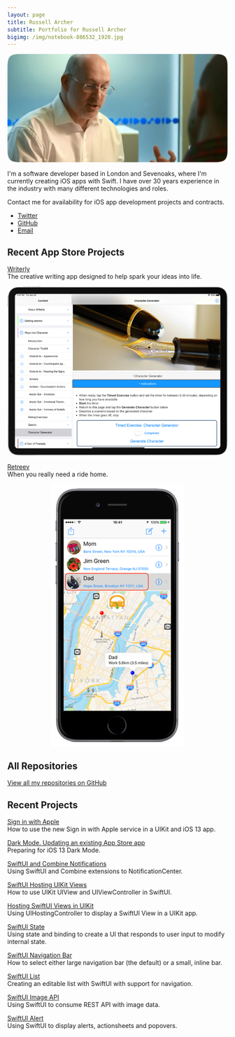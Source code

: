 ```yaml
---
layout: page
title: Russell Archer
subtitle: Portfolio for Russell Archer
bigimg: /img/notebook-886532_1920.jpg
---
```


<p align="center">
    <img src="./img/designCons-2.png" />
</p>

I'm a software developer based in London and Sevenoaks, where I'm currently creating iOS apps with Swift.
I have over 30 years experience in the industry with many different technologies and roles.

Contact me for availability for iOS app development projects and contracts.

* [Twitter](https://twitter.com/Russell_Archer)
* [GitHub](https://russell-archer.github.io)
* [Email](mailto:russell.archer@mac.com)

## Recent App Store Projects
[Writerly](https://russell-archer.github.io/Writerly/)<br/>
The creative writing app designed to help spark your ideas into life.

<p align="center">
    <img src="./img/writerly-ad1.png" />
</p>

[Retreev](https://russell-archer.github.io/Retreev/)<br/>
When you really need a ride home.

<p align="center">
    <img src="./img/retreev-ad1.png" />
</p>

## All Repositories
[View all my repositories on GitHub](https://github.com/russell-archer?tab=repositories)<br/>

## Recent Projects
[Sign in with Apple](https://github.com/russell-archer/AppleSignInDemo)<br/>
How to use the new Sign in with Apple service in a UIKit and iOS 13 app.

[Dark Mode. Updating an existing App Store app](https://github.com/russell-archer/DarkModeDemo-UIKit)<br/>
Preparing for iOS 13 Dark Mode.

[SwiftUI and Combine Notifications](https://github.com/russell-archer/SwiftUI-Combine-NotificationDemo)<br/>
Using SwiftUI and Combine extensions to NotificationCenter.

[SwiftUI Hosting UIKit Views](https://github.com/russell-archer/SwiftUI-SwiftUIHostingUIKit)<br/>
How to use UIKit UIView and UIViewController in SwiftUI.

[Hosting SwiftUI Views in UIKit](https://github.com/russell-archer/SwiftUI-UIKitHostingSwiftUI)<br/>
Using UIHostingController to display a SwiftUI View in a UIKit app.

[SwiftUI State](https://github.com/russell-archer/SwiftUI-StateDemo)<br/>
Using state and binding to create a UI that responds to user input to modify internal state.

[SwiftUI Navigation Bar](https://github.com/russell-archer/SwiftUI-NavBarDemo)<br/>
How to select either large navigation bar (the default) or a small, inline bar.

[SwiftUI List](https://github.com/russell-archer/SwiftUI-ListDemo)<br/>
Creating an editable list with SwiftUI with support for navigation.

[SwiftUI Image API](https://github.com/russell-archer/SwiftUI-ImageAPIDemo)<br/>
Using SwiftUI to consume REST API with image data.

[SwiftUI Alert](https://github.com/russell-archer/SwiftUI-AlertDemo)<br/>
Using SwiftUI to display alerts, actionsheets and popovers.
